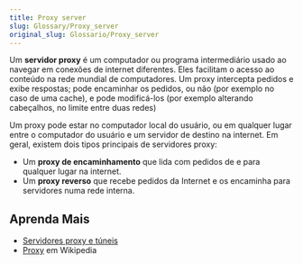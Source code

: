 ```yaml
---
title: Proxy server
slug: Glossary/Proxy_server
original_slug: Glossario/Proxy_server
---
```


Um **servidor proxy** é um computador ou programa intermediário usado ao navegar em conexões de internet diferentes. Eles facilitam o acesso ao conteúdo na rede mundial de computadores. Um proxy intercepta pedidos e exibe respostas; pode encaminhar os pedidos, ou não (por exemplo no caso de uma cache), e pode modificá-los (por exemplo alterando cabeçalhos, no limite entre duas redes)

Um proxy pode estar no computador local do usuário, ou em qualquer lugar entre o computador do usuário e um servidor de destino na internet. Em geral, existem dois tipos principais de servidores proxy:

- Um **proxy de encaminhamento** que lida com pedidos de e para qualquer lugar na internet.
- Um **proxy reverso** que recebe pedidos da Internet e os encaminha para servidores numa rede interna.

## Aprenda Mais

- [Servidores proxy e túneis](/pt-BR/docs/Web/HTTP/Proxy_servers_and_tunneling)
- [Proxy](https://pt.wikipedia.org/wiki/Proxy) em Wikipedia

